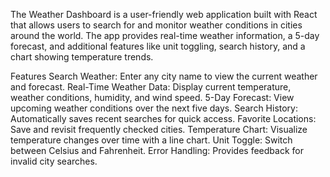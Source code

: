 The Weather Dashboard is a user-friendly web application built with React that allows users to search for and monitor weather conditions in cities around the world. The app provides real-time weather information, a 5-day forecast, and additional features like unit toggling, search history, and a chart showing temperature trends.

Features
Search Weather: Enter any city name to view the current weather and forecast.
Real-Time Weather Data: Display current temperature, weather conditions, humidity, and wind speed.
5-Day Forecast: View upcoming weather conditions over the next five days.
Search History: Automatically saves recent searches for quick access.
Favorite Locations: Save and revisit frequently checked cities.
Temperature Chart: Visualize temperature changes over time with a line chart.
Unit Toggle: Switch between Celsius and Fahrenheit.
Error Handling: Provides feedback for invalid city searches.